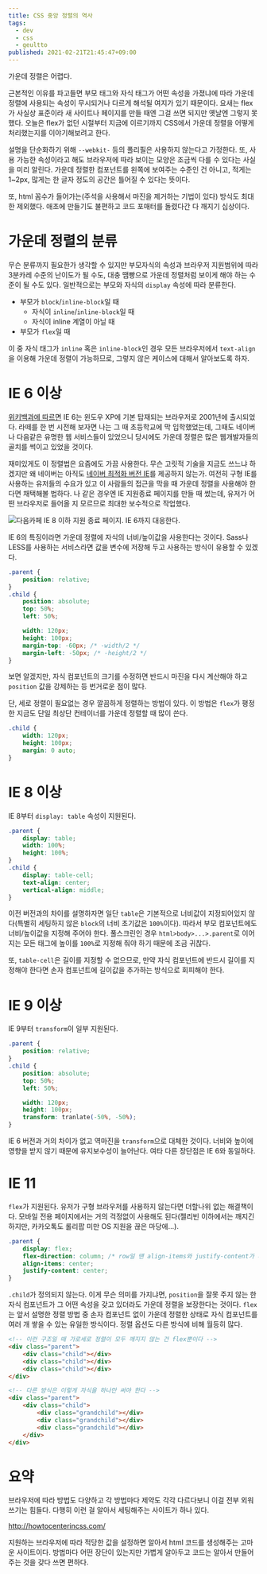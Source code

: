 ```yaml
---
title: CSS 중앙 정렬의 역사
tags:
  - dev
  - css
  - geultto
published: 2021-02-21T21:45:47+09:00
---
```


가운데 정렬은 어렵다.

근본적인 이유를 파고들면 부모 태그와 자식 태그가 어떤 속성을 가졌냐에 따라 가운데 정렬에 사용되는 속성이 무시되거나 다르게 해석될 여지가 있기 때문이다. 요새는 flex가 사실상 표준이라 새 사이트나 페이지를 만들 때엔 그걸 쓰면 되지만 옛날엔 그렇지 못했다. 오늘은 flex가 없던 시절부터 지금에 이르기까지 CSS에서 가운데 정렬을 어떻게 처리했는지를 이야기해보려고 한다.

설명을 단순화하기 위해  `--webkit-` 등의 폴리필은 사용하지 않는다고 가정한다. 또, 사용 가능한 속성이라고 해도 브라우저에 따라 보이는 모양은 조금씩 다를 수 있다는 사실을 미리 알린다. 가운데 정렬한 컴포넌트를 왼쪽에 보여주는 수준인 건 아니고, 적게는 1~2px, 많게는 한 글자 정도의 공간은 틀어질 수 있다는 뜻이다.

또, html 꼼수가 들어가는(주석을 사용해서 마진을 제거하는 기법이 있다) 방식도 최대한 제외했다. 애초에 만들기도 불편하고 코드 포매터를 돌렸다간 다 깨지기 십상이다.

# 가운데 정렬의 분류

무슨 분류까지 필요한가 생각할 수 있지만 부모자식의 속성과 브라우저 지원범위에 따라 3분카레 수준의 난이도가 될 수도, 대충 땜빵으로 가운데 정렬처럼 보이게 해야 하는 수준이 될 수도 있다. 일반적으로는 부모와 자식의 `display` 속성에 따라 분류한다.

- 부모가 `block`/`inline-block`일 때
	- 자식이 `inline`/`inline-block`일 때
	- 자식이 inline 계열이 아닐 때
- 부모가 `flex`일 때

이 중 자식 태그가 `inline` 혹은 `inline-block`인 경우 모든 브라우저에서 `text-align`을 이용해 가운데 정렬이 가능하므로, 그렇지 않은 케이스에 대해서 알아보도록 하자.

# IE 6 이상

[위키백과에 따르면](https://ko.wikipedia.org/wiki/%EC%9D%B8%ED%84%B0%EB%84%B7_%EC%9D%B5%EC%8A%A4%ED%94%8C%EB%A1%9C%EB%9F%AC_6) IE 6는 윈도우 XP에 기본 탑재되는 브라우저로 2001년에 출시되었다. 라떼를 한 번 시전해 보자면 나는 그 때 초등학교에 막 입학했었는데, 그때도 네이버나 다음같은 유명한 웹 서비스들이 있었으니 당시에도 가운데 정렬은 많은 웹개발자들의 골치를 썩이고 있었을 것이다.

재미있게도 이 정렬법은 요즘에도 가끔 사용한다. 무슨 고릿적 기술을 지금도 쓰느냐 하겠지만 왜 네이버는 아직도 [네이버 최적화 버전 IE](https://tools.naver.com/service/internet-explorer/index.nhn)를 제공하지 않는가. 여전히 구형 IE를 사용하는 유저들의 수요가 있고 이 사람들의 접근을 막을 때 가운데 정렬을 사용해야 한다면 채택해볼 법하다. 나 같은 경우엔 IE 지원종료 페이지를 만들 때 썼는데, 유저가 어떤 브라우저로 들어올 지 모르므로 최대한 보수적으로 작업했다.

![다음카페 IE 8 이하 지원 종료 페이지. IE 6까지 대응한다.](./assets/ie-support.png)

IE 6의 특징이라면 가운데 정렬에 자식의 너비/높이값을 사용한다는 것이다. Sass나 LESS를 사용하는 서비스라면 값을 변수에 저장해 두고 사용하는 방식이 유용할 수 있겠다.

```css
.parent {
	position: relative;
}
.child {
	position: absolute;
	top: 50%;
	left: 50%;

	width: 120px;
	height: 100px;
	margin-top: -60px; /* -width/2 */
	margin-left: -50px; /* -height/2 */
}
```

보면 알겠지만, 자식 컴포넌트의 크기를 수정하면 반드시 마진을 다시 계산해야 하고 `position` 값을 강제하는 등 번거로운 점이 많다.

단, 세로 정렬이 필요없는 경우 깔끔하게 정렬하는 방법이 있다. 이 방법은 `flex`가 평정한 지금도 단일 최상단 컨테이너를 가운데 정렬할 때 많이 쓴다.

```css
.child {
	width: 120px;
	height: 100px;
	margin: 0 auto;
}
```

# IE 8 이상

IE 8부터 `display: table` 속성이 지원된다.

```css
.parent {
	display: table;
	width: 100%;
	height: 100%;
}
.child {
	display: table-cell;
	text-align: center;
	vertical-align: middle;
}
```

이전 버전과의 차이를 설명하자면 일단 `table`은 기본적으로 너비값이 지정되어있지 않다(특별히 세팅하지 않은 `block`의 너비 초기값은 `100%`이다). 따라서 부모 컴포넌트에도 너비/높이값을 지정해 주어야 한다. 풀스크린인 경우 `html>body>...>.parent`로 이어지는 모든 태그에 높이를 `100%`로 지정해 줘야 하기 때문에 조금 귀찮다.

또, `table-cell`은 길이를 지정할 수 없으므로, 만약 자식 컴포넌트에 반드시 길이를 지정해야 한다면 손자 컴포넌트에 길이값을 추가하는 방식으로 회피해야 한다.

# IE 9 이상

IE 9부터 `transform`이 일부 지원된다.

```css
.parent {
	position: relative;
}
.child {
	position: absolute;
	top: 50%;
	left: 50%;

	width: 120px;
	height: 100px;
	transform: tranlate(-50%, -50%);
}
```

IE 6 버전과 거의 차이가 없고 역마진을 `transform`으로 대체한 것이다. 너비와 높이에 영향을 받지 않기 때문에 유지보수성이 늘어난다. 여타 다른 장단점은 IE 6와 동일하다.

# IE 11

`flex`가 지원된다. 유저가 구형 브라우저를 사용하지 않는다면 더할나위 없는 해결책이다. 모바일 전용 페이지에서는 거의 걱정없이 사용해도 된다(젤리빈 이하에서는 깨지긴 하지만, 카카오톡도 롤리팝 미만 OS 지원을 끊은 마당에...).

```css
.parent {
	display: flex;
	flex-direction: column; /* row일 땐 align-items와 justify-content가 바뀜 */
	align-items: center;
	justify-content: center;
}
```

`.child`가 정의되지 않는다. 이게 무슨 의미를 가지냐면, `position`을 잘못 주지 않는 한 자식 컴포넌트가 그 어떤 속성을 갖고 있더라도 가운데 정렬을 보장한다는 것이다. `flex`는 앞서 설명한 정렬 방법 중 손자 컴포넌트 없이 가운데 정렬한 상태로 자식 컴포넌트를 여러 개 쌓을 수 있는 유일한 방식이다. 정렬 옵션도 다른 방식에 비해 월등히 많다.

```html
<!-- 이런 구조일 때 가로세로 정렬이 모두 깨지지 않는 건 flex뿐이다 -->
<div class="parent">
	<div class="child"></div>
	<div class="child"></div>
	<div class="child"></div>
</div>

<!-- 다른 방식은 이렇게 자식을 하나만 써야 한다 -->
<div class="parent">
	<div class="child">
		<div class="grandchild"></div>
		<div class="grandchild"></div>
		<div class="grandchild"></div>
	</div>
</div>
```

# 요약

브라우저에 따라 방법도 다양하고 각 방법마다 제약도 각각 다르다보니 이걸 전부 외워 쓰기는 힘들다. 다행히 이런 걸 알아서 세팅해주는 사이트가 하나 있다.

<http://howtocenterincss.com/>

지원하는 브라우저에 따라 적당한 값을 설정하면 알아서 html 코드를 생성해주는 고마운 사이트이다. 방법마다 어떤 장단이 있는지만 가볍게 알아두고 코드는 알아서 만들어 주는 것을 갖다 쓰면 편하다.
